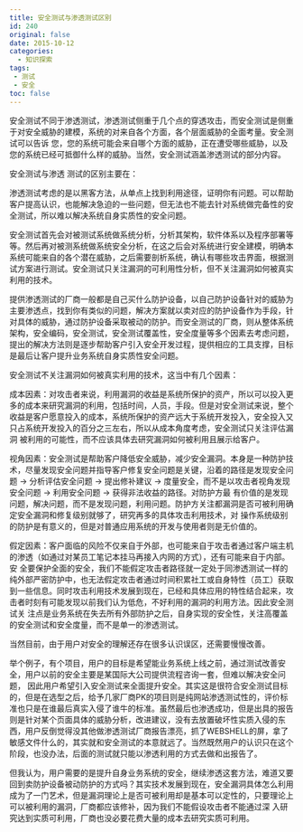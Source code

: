 ```yaml
---
title: 安全测试与渗透测试区别
id: 240
original: false
date: 2015-10-12
categories:
  - 知识探索
tags:
 - 测试
 - 安全
toc: false
---
```


安全测试不同于渗透测试，渗透测试侧重于几个点的穿透攻击，而安全测试是侧重于对安全威胁的建模，系统的对来自各个方面，各个层面威胁的全面考量。安全测试可以告诉 您，您的系统可能会来自哪个方面的威胁，正在遭受哪些威胁，以及您的系统已经可抵御什么样的威胁。当然，安全测试涵盖渗透测试的部分内容。

安全测试与渗透 测试的区别主要在：

<!--more-->

渗透测试考虑的是以黑客方法，从单点上找到利用途径，证明你有问题。可以帮助客户提高认识，也能解决急迫的一些问题，但无法也不能去针对系统做完备性的安全测试，所以难以解决系统自身实质性的安全问题。

安全测试首先会对被测试系统做系统分析，分析其架构，软件体系以及程序部署等等。然后再对被测系统做系统安全分析，在这之后会对系统进行安全建模，明确本系统可能来自的各个潜在威胁，之后需要剖析系统，确认有哪些攻击界面，根据测试方案进行测试。安全测试只关注漏洞的可利用性分析，但不关注漏洞如何被真实利用的技术。

提供渗透测试的厂商一般都是自己买什么防护设备，以自己防护设备针对的威胁为主要渗透点，找到你有类似的问题，解决方案就以卖对应的防护设备作为手段，针对具体的威胁，通过防护设备采取被动的防护。而安全测试的厂商，则从整体系统 架构，安全编码，安全测试，安全测试覆盖性，安全度量等多个因素去考虑问题，提出的解决方法则是逐步帮助客户引入安全开发过程，提供相应的工具支撑，目标是最后让客户提升业务系统自身实质性安全问题。

安全测试不关注漏洞如何被真实利用的技术，这当中有几个因素：

成本因素：对攻击者来说，利用漏洞的收益是系统所保护的资产，所以可以投入更多的成本来研究漏洞的利用，包括时间，人员，手段。但是对安全测试来说，整个收益是客户愿意投入的成本，系统所保护的资产远大于系统开发投入，安全投入又只占系统开发投入的百分之三左右，所以从成本角度考虑，安全测试只关注评估漏洞 被利用的可能性，而不应该具体去研究漏洞如何被利用且展示给客户。

视角因素：安全测试是帮助客户降低安全威胁，减少安全漏洞。本身是一种防护技术，尽量发现安全问题并指导客户修复安全问题是关键，沿着的路径是发现安全问题 -> 分析评估安全问题 -> 提出修补建议 -> 度量安全，而不是以攻击者视角发现安全问题 -> 利用安全问题 -> 获得非法收益的路径。对防护方最 有价值的是发现问题，解决问题，而不是发现问题，利用问题。防护方关注都漏洞是否可被利用确定安全漏洞和修复级别就够了，研究再多的具体攻击利用技术，对 操作系统级别的防护是有意义的，但是对普通应用系统的开发与使用者则是无价值的。

假定因素：客户面临的风险不仅来自于外部，也可能来自于攻击者通过客户端主机的渗透（如通过对某员工笔记本挂马再接入内网的方式），还有可能来自于内部。安 全要保护全面的安全，我们不能假定攻击者路径就一定处于同渗透测试一样的纯外部严密防护中，也无法假定攻击者通过时间积累社工或自身特性（员工）获取到一些信息。同时攻击利用技术发展到现在，已经和具体应用的特性结合起来，攻击者时刻有可能发现以前我们认为低危，不好利用的漏洞的利用方法。因此安全测试关 注点是业务系统在失去所有外部防护之后，自身实现的安全性，关注高覆盖的安全测试和安全度量，而不是单一的渗透测试。

当然目前，由于用户对安全的理解还存在很多认识误区，还需要慢慢改善。

举个例子，有个项目，用户的目标是希望能业务系统上线之前，通过测试改善安全，用户以前的安全主要是某国际大公司提供流程咨询一套，但难以解决安全问题， 因此用户希望引入安全测试来全面提升安全。其实这是很符合安全测试目标的，但是在选型之后，给予几家厂商PK的项目则是纯网站渗透测试性的，评价标准也只是在谁最后真实入侵了谁牛的标准。虽然最后也渗透成功，但是出具的报告则是针对某个页面具体的威胁分析，改进建议，没有去放置破坏性实质入侵的东西，用户反倒觉得没其他做渗透测试厂商报告漂亮，抓了WEBSHELL的屏，拿了敏感文件什么的，其实就和安全测试的本意就远了。当然既然用户的认识只在这个阶段，也没办法，后面的测试就只能以渗透利用的方式去做和出报告了。

但我认为，用户需要的是提升自身业务系统的安全，继续渗透这套方法，难道又要回到卖防护设备被动防护的方式吗？其实技术发展到现在，安全漏洞具体怎么利用成为了一门艺术，但是漏洞理论上是否可被利用却是基本可以定性的，只要理论上可以被利用的漏洞，厂商都应该修补，因为我们不能假设攻击者不能通过深 入研究达到实质可利用，厂商也没必要花费大量的成本去研究实质可利用。